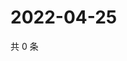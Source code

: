 # 2022-04-25

共 0 条

<!-- BEGIN WEIBO -->
<!-- 最后更新时间 Mon Apr 25 2022 15:15:52 GMT+0800 (China Standard Time) -->

<!-- END WEIBO -->
